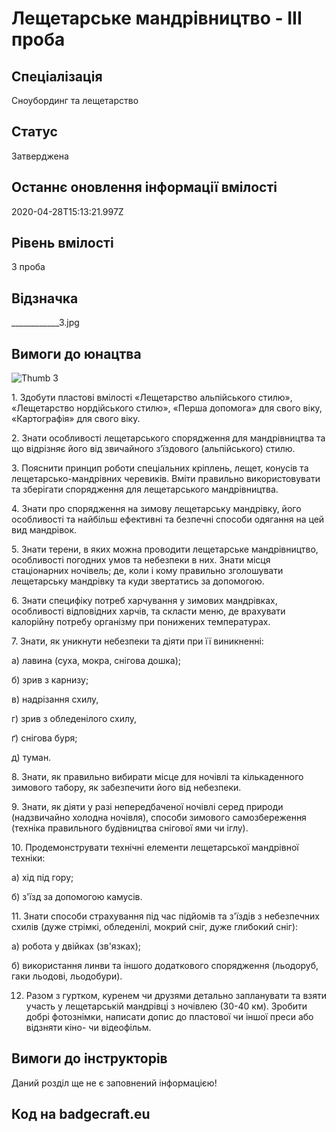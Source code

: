 # Лещетарське мандрівництво - ІІІ проба

## Спеціалізація

Сноубординг та лещетарство

## Статус

Затверджена

## Останнє оновлення інформації вмілості

2020-04-28T15:13:21.997Z

## Рівень вмілості

3 проба

## Відзначка

____________3.jpg

## Вимоги до юнацтва

<p><img alt="Thumb             3" src="/uploads/textareas/bootsy/image/70/small____________-3.jpg"><br></p><p>1. Здобути пластові вмілості «Лещетарство альпійського стилю»,
«Лещетарство нордійського стилю», «Перша допомога» для свого віку,
«Картографія» для свого віку.</p>

<p>2. Знати особливості лещетарського спорядження для мандрівництва
та що відрізняє його від звичайного з’їздового (альпійського) стилю. </p>

<p>3. Пояснити принцип роботи спеціальних кріплень, лещет, конусів
та лещетарсько-мандрівних черевиків. Вміти правильно використовувати та
зберігати спорядження для лещетарського мандрівництва.</p>

<p>4. Знати про спорядження на зимову лещетарську мандрівку, його
особливості та найбільш ефективні та безпечні способи одягання на цей вид
мандрівок.</p>

<p>5. Знати терени, в яких можна проводити лещетарське
мандрівництво, особливості погодних умов та небезпеки в них. Знати місця
стаціонарних ночівель; де, коли і кому правильно зголошувати лещетарську
мандрівку та куди звертатись за допомогою.</p>

<p>6. Знати специфіку потреб харчування у зимових мандрівках,
особливості відповідних харчів, та скласти меню, де врахувати калорійну потребу
організму при понижених температурах.</p>

<p>7. Знати, як уникнути небезпеки та діяти при її виникненні:</p>

<p>а) лавина (суха, мокра, снігова дошка);</p>

<p>б) зрив з карнизу;</p>

<p>в) надрізання схилу,</p>

<p>г) зрив з обледенілого схилу,</p>

<p>ґ) снігова буря;</p>

<p>д) туман.</p>

<p>8. Знати, як правильно вибирати місце для ночівлі та
кількаденного зимового табору, як забезпечити його від небезпеки.</p>

<p>9. Знати, як діяти у разі непередбаченої ночівлі серед природи
(надзвичайно холодна ночівля), способи зимового самозбереження (техніка
правильного будівництва снігової ями чи іглу).</p>

<p>10. Продемонструвати технічні елементи лещетарської мандрівної
техніки:</p>

<p>а) хід під гору;</p>

<p>б) з'їзд за допомогою камусів.</p>

<p>11. Знати способи страхування під час підйомів та з'їздів з
небезпечних схилів (дуже стрімкі, обледенілі, мокрий сніг, дуже глибокий сніг):</p>

<p>а) робота у двійках (зв'язках);</p>

<p>б) використання линви та іншого додаткового спорядження
(льодоруб, гаки льодові, льодобури).</p>

12. Разом з гуртком, куренем чи друзями детально запланувати та взяти
участь у лещетарській мандрівці з ночівлею (30-40 км). Зробити добрі
фотознімки, написати допис до пластової чи іншої преси або відзняти кіно- чи
відеофільм.

## Вимоги до інструкторів

Даний розділ ще не є заповнений інформацією!

## Код на badgecraft.eu

